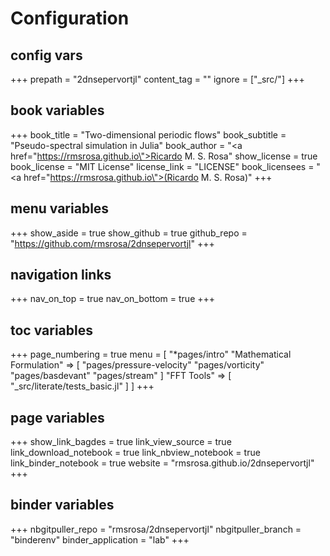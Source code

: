 # Configuration

## config vars
+++
prepath = "2dnsepervortjl"
content_tag = ""
ignore = ["_src/"]
+++

## book variables
+++
book_title = "Two-dimensional periodic flows"
book_subtitle = "Pseudo-spectral simulation in Julia"
book_author = "<a href=\"https://rmsrosa.github.io\">Ricardo M. S. Rosa</a>"
show_license = true
book_license = "MIT License"
license_link = "LICENSE"
book_licensees = "<a href=\"https://rmsrosa.github.io\">(Ricardo M. S. Rosa)</a>"
+++

## menu variables
+++
show_aside = true
show_github = true
github_repo = "https://github.com/rmsrosa/2dnsepervortjl"
+++

## navigation links
+++
nav_on_top = true
nav_on_bottom = true
+++

## toc variables
+++
page_numbering = true
menu = [
    "*pages/intro"
    "Mathematical Formulation" => [
        "pages/pressure-velocity"
        "pages/vorticity"
        "pages/basdevant"
        "pages/stream"
    ]
    "FFT Tools" => [
        "_src/literate/tests_basic.jl"
    ]
]
+++

## page variables
+++
show_link_bagdes = true
link_view_source = true
link_download_notebook = true
link_nbview_notebook = true
link_binder_notebook = true
website = "rmsrosa.github.io/2dnsepervortjl"
+++

## binder variables
+++
nbgitpuller_repo = "rmsrosa/2dnsepervortjl"
nbgitpuller_branch = "binderenv"
binder_application = "lab" 
+++
